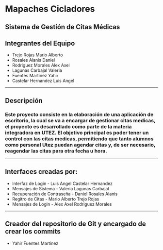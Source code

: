 # Mapaches Cicladores
## Sistema de Gestión de Citas Médicas
## Integrantes del Equipo
- Trejo Rojas Mario Alberto
- Rosales Alanis Daniel
- Rodriguez Morales Alex Axel
- Lagunas Carbajal Valeria
- Fuentes Martínez Yahir
- Castelar Hernandez Luis Angel
---
## Descripción
<h3>Este proyecto consiste en la elaboración de una aplicación de escritorio, la cual se va a encargar de gestionar citas medicas, el proyecto es desarrollado como parte de la materia integradora en UTEZ. El objetivo principal es poder tener un control con las citas medicas, permitiendo que tanto alumnos como personal Utez puedan agendar citas y, de ser necesario, reagendar las citas para otra fecha u hora.</h3>

---
## Interfaces creadas por:
- Interfaz de Login - Luis Angel Castelar Hernandez
- Mensajes de Sistema - Valeria Lagunas Carbajal
- Recuperación de Contraseña - Daniel Rosales Alanis
- Regitro de Citas - Mario Alberto Trejo Rojas
- Mensajes de Login - Alex Axel Rodriguez Morales
---
## Creador del repositorio de Git y encargado de crear los commits
- Yahir Fuentes Martínez

